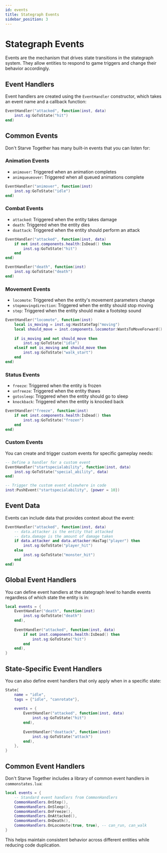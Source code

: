 ```yaml
---
id: events
title: Stategraph Events
sidebar_position: 3
---
```


# Stategraph Events

Events are the mechanism that drives state transitions in the stategraph system. They allow entities to respond to game triggers and change their behavior accordingly.

## Event Handlers

Event handlers are created using the `EventHandler` constructor, which takes an event name and a callback function:

```lua
EventHandler("attacked", function(inst, data)
    inst.sg:GoToState("hit")
end)
```

## Common Events

Don't Starve Together has many built-in events that you can listen for:

### Animation Events

- `animover`: Triggered when an animation completes
- `animqueueover`: Triggered when all queued animations complete

```lua
EventHandler("animover", function(inst)
    inst.sg:GoToState("idle")
end)
```

### Combat Events

- `attacked`: Triggered when the entity takes damage
- `death`: Triggered when the entity dies
- `doattack`: Triggered when the entity should perform an attack

```lua
EventHandler("attacked", function(inst, data)
    if not inst.components.health:IsDead() then
        inst.sg:GoToState("hit")
    end
end)

EventHandler("death", function(inst)
    inst.sg:GoToState("death")
end)
```

### Movement Events

- `locomote`: Triggered when the entity's movement parameters change
- `stopmovingdirection`: Triggered when the entity should stop moving
- `step`: Triggered when the entity should make a footstep sound

```lua
EventHandler("locomote", function(inst)
    local is_moving = inst.sg:HasStateTag("moving")
    local should_move = inst.components.locomotor:WantsToMoveForward()
    
    if is_moving and not should_move then
        inst.sg:GoToState("idle")
    elseif not is_moving and should_move then
        inst.sg:GoToState("walk_start")
    end
end)
```

### Status Events

- `freeze`: Triggered when the entity is frozen
- `unfreeze`: Triggered when the entity thaws
- `gotosleep`: Triggered when the entity should go to sleep
- `knockback`: Triggered when the entity is knocked back

```lua
EventHandler("freeze", function(inst)
    if not inst.components.health:IsDead() then
        inst.sg:GoToState("frozen")
    end
end)
```

### Custom Events

You can create and trigger custom events for specific gameplay needs:

```lua
-- Define a handler for a custom event
EventHandler("startspecialability", function(inst, data)
    inst.sg:GoToState("special_ability", data)
end)

-- Trigger the custom event elsewhere in code
inst:PushEvent("startspecialability", {power = 10})
```

## Event Data

Events can include data that provides context about the event:

```lua
EventHandler("attacked", function(inst, data)
    -- data.attacker is the entity that attacked
    -- data.damage is the amount of damage taken
    if data.attacker and data.attacker:HasTag("player") then
        inst.sg:GoToState("player_hit")
    else
        inst.sg:GoToState("monster_hit")
    end
end)
```

## Global Event Handlers

You can define event handlers at the stategraph level to handle events regardless of which state the entity is in:

```lua
local events = {
    EventHandler("death", function(inst)
        inst.sg:GoToState("death")
    end),
    
    EventHandler("attacked", function(inst, data)
        if not inst.components.health:IsDead() then
            inst.sg:GoToState("hit")
        end
    end),
}
```

## State-Specific Event Handlers

You can also define event handlers that only apply when in a specific state:

```lua
State{
    name = "idle",
    tags = {"idle", "canrotate"},
    
    events = {
        EventHandler("attacked", function(inst, data)
            inst.sg:GoToState("hit")
        end),
        
        EventHandler("doattack", function(inst)
            inst.sg:GoToState("attack")
        end),
    },
}
```

## Common Event Handlers

Don't Starve Together includes a library of common event handlers in `commonstates.lua`:

```lua
local events = {
    -- Standard event handlers from CommonHandlers
    CommonHandlers.OnStep(),
    CommonHandlers.OnSleep(),
    CommonHandlers.OnFreeze(),
    CommonHandlers.OnAttacked(),
    CommonHandlers.OnDeath(),
    CommonHandlers.OnLocomote(true, true), -- can_run, can_walk
}
```

This helps maintain consistent behavior across different entities while reducing code duplication. 